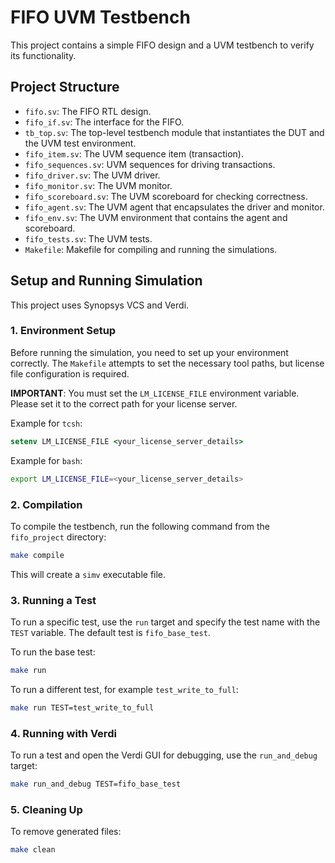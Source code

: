 # FIFO UVM Testbench

This project contains a simple FIFO design and a UVM testbench to verify its functionality.

## Project Structure

- `fifo.sv`: The FIFO RTL design.
- `fifo_if.sv`: The interface for the FIFO.
- `tb_top.sv`: The top-level testbench module that instantiates the DUT and the UVM test environment.
- `fifo_item.sv`: The UVM sequence item (transaction).
- `fifo_sequences.sv`: UVM sequences for driving transactions.
- `fifo_driver.sv`: The UVM driver.
- `fifo_monitor.sv`: The UVM monitor.
- `fifo_scoreboard.sv`: The UVM scoreboard for checking correctness.
- `fifo_agent.sv`: The UVM agent that encapsulates the driver and monitor.
- `fifo_env.sv`: The UVM environment that contains the agent and scoreboard.
- `fifo_tests.sv`: The UVM tests.
- `Makefile`: Makefile for compiling and running the simulations.

## Setup and Running Simulation

This project uses Synopsys VCS and Verdi.

### 1. Environment Setup

Before running the simulation, you need to set up your environment correctly. The `Makefile` attempts to set the necessary tool paths, but license file configuration is required.

**IMPORTANT**: You must set the `LM_LICENSE_FILE` environment variable. Please set it to the correct path for your license server.

Example for `tcsh`:
```tcsh
setenv LM_LICENSE_FILE <your_license_server_details>
```

Example for `bash`:
```bash
export LM_LICENSE_FILE=<your_license_server_details>
```

### 2. Compilation

To compile the testbench, run the following command from the `fifo_project` directory:

```sh
make compile
```

This will create a `simv` executable file.

### 3. Running a Test

To run a specific test, use the `run` target and specify the test name with the `TEST` variable. The default test is `fifo_base_test`.

To run the base test:
```sh
make run
```

To run a different test, for example `test_write_to_full`:
```sh
make run TEST=test_write_to_full
```

### 4. Running with Verdi

To run a test and open the Verdi GUI for debugging, use the `run_and_debug` target:

```sh
make run_and_debug TEST=fifo_base_test
```

### 5. Cleaning Up

To remove generated files:
```sh
make clean
```
